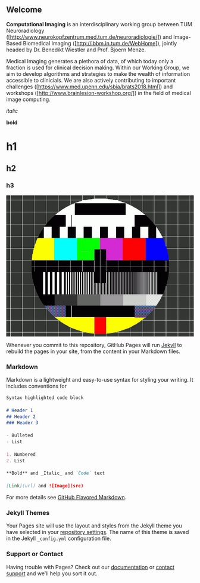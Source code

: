 ## Welcome

**Computational Imaging** is an interdisciplinary working group between TUM Neuroradiology ([http://www.neurokopfzentrum.med.tum.de/neuroradiologie/]) and Image-Based Biomedical Imaging ([http://ibbm.in.tum.de/WebHome]), jointly headed by Dr. Benedikt Wiestler and Prof. Bjoern Menze.

Medical Imaging generates a plethora of data, of which today only a fraction is used for clinical decision making. Within our Working Group, we aim to develop algorithms and strategies to make the wealth of information accessible to clinicials. We are also actively contributing to important challenges ([https://www.med.upenn.edu/sbia/brats2018.html]) and workshops ([http://www.brainlesion-workshop.org/]) in the field of medical image computing.

*italic*

**bold**

# h1

## h2

### h3

<p><img src="testbild-100.jpg" alt="Smiley face" style="vertical-align:middle"></p>

Whenever you commit to this repository, GitHub Pages will run [Jekyll](https://jekyllrb.com/) to rebuild the pages in your site, from the content in your Markdown files.

### Markdown

Markdown is a lightweight and easy-to-use syntax for styling your writing. It includes conventions for

```markdown
Syntax highlighted code block

# Header 1
## Header 2
### Header 3

- Bulleted
- List

1. Numbered
2. List

**Bold** and _Italic_ and `Code` text

[Link](url) and ![Image](src)
```

For more details see [GitHub Flavored Markdown](https://guides.github.com/features/mastering-markdown/).

### Jekyll Themes

Your Pages site will use the layout and styles from the Jekyll theme you have selected in your [repository settings](https://github.com/CompImg/CompImg.github.io/settings). The name of this theme is saved in the Jekyll `_config.yml` configuration file.

### Support or Contact

Having trouble with Pages? Check out our [documentation](https://help.github.com/categories/github-pages-basics/) or [contact support](https://github.com/contact) and we’ll help you sort it out.
